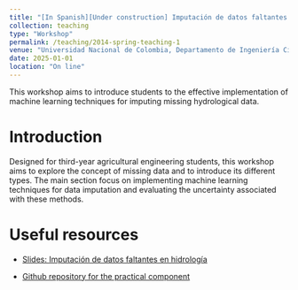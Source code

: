 ```yaml
---
title: "[In Spanish][Under construction] Imputación de datos faltantes en hidrología"
collection: teaching
type: "Workshop"
permalink: /teaching/2014-spring-teaching-1
venue: "Universidad Nacional de Colombia, Departamento de Ingeniería Civil y Agricola"
date: 2025-01-01
location: "On line"
---
```


This workshop aims to introduce students to the effective implementation of machine learning techniques for imputing missing hydrological data.

Introduction
======
Designed for third-year agricultural engineering students, this workshop aims to explore the concept of missing data and to introduce its different types. The main section focus on implementing machine learning techniques for data imputation and evaluating the uncertainty associated with these methods.

Useful resources
======= 
* [Slides: Imputación de datos faltantes en hidrología](http://julagu.github.io/files/imputation_hidrology.pdf)

* [Github repository for the practical component](http://julagu.github.io/404.html)

